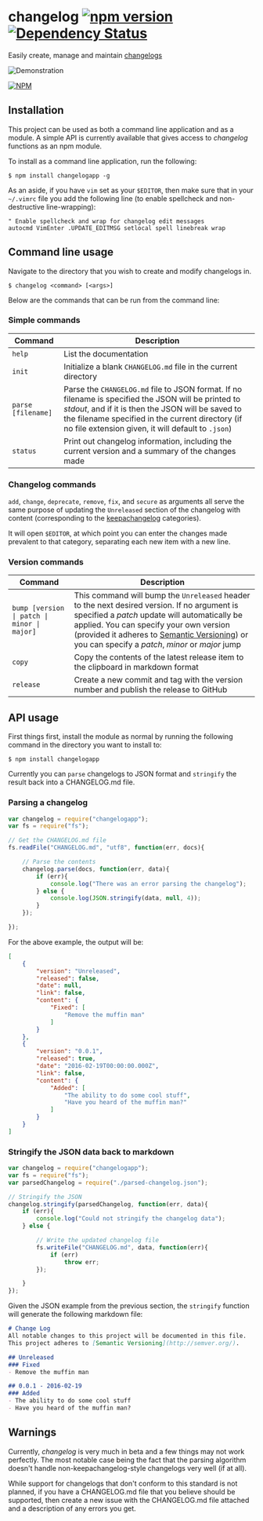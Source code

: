 # changelog [![npm version](https://badge.fury.io/js/changelogapp.svg)](https://badge.fury.io/js/changelogapp) [![Dependency Status](https://david-dm.org/samholmes1337/changelog.svg)](https://david-dm.org/samholmes1337/changelog)
Easily create, manage and maintain [changelogs](http://keepachangelog.com)

![Demonstration](http://i.imgur.com/GQMsC7n.gif)

[![NPM](https://nodei.co/npm/changelogapp.png?downloads=true&downloadRank=true&stars=true)](https://nodei.co/npm/changelogapp/)

## Installation
This project can be used as both a command line application and as a module.
A simple API is currently available that gives access to _changelog_ functions as an npm module.

To install as a command line application, run the following:

```console
$ npm install changelogapp -g
```

As an aside, if you have `vim` set as your `$EDITOR`, then make sure that in your `~/.vimrc` file you add the following line (to enable spellcheck and non-destructive line-wrapping):

```
" Enable spellcheck and wrap for changelog edit messages
autocmd VimEnter .UPDATE_EDITMSG setlocal spell linebreak wrap
```

## Command line usage

Navigate to the directory that you wish to create and modify changelogs in.

```console
$ changelog <command> [<args>]
```

Below are the commands that can be run from the command line:

### Simple commands
| Command | Description |
|---|---|
| `help` | List the documentation |
| `init` | Initialize a blank `CHANGELOG.md` file in the current directory |
| `parse [filename]` | Parse the `CHANGELOG.md` file to JSON format. If no filename is specified the JSON will be printed to _stdout_, and if it is then the JSON will be saved to the filename specified in the current directory (if no file extension given, it will default to `.json`) |
| `status` | Print out changelog information, including the current version and a summary of the changes made |

### Changelog commands
`add`, `change`, `deprecate`, `remove`, `fix`, and `secure` as arguments all serve the same
purpose of updating the `Unreleased` section of the changelog with content (corresponding
to the [keepachangelog](http://keepachangelog.com) categories).

It will open `$EDITOR`, at which point you can enter the changes made prevalent to that category, separating each new item with a new line.


### Version commands
| Command | Description |
|---|---|
| `bump [version \| patch \| minor \| major]` | This command will bump the `Unreleased` header to the next desired version. If no argument is specified a _patch_ update will automatically be applied. You can specify your own version (provided it adheres to [Semantic Versioning](http://semver.org)) or you can specify a _patch_, _minor_ or _major_ jump |
| `copy` | Copy the contents of the latest release item to the clipboard in markdown format |
| `release` | Create a new commit and tag with the version number and publish the release to GitHub |


## API usage
First things first, install the module as normal by running the following command in the directory you want to install to:

```console
$ npm install changelogapp
```
Currently you can `parse` changelogs to JSON format and `stringify` the result back into a CHANGELOG.md file.

### Parsing a changelog
```javascript
var changelog = require("changelogapp");
var fs = require("fs");

// Get the CHANGELOG.md file
fs.readFile("CHANGELOG.md", "utf8", function(err, docs){

    // Parse the contents
    changelog.parse(docs, function(err, data){
        if (err){
            console.log("There was an error parsing the changelog");
        } else {
            console.log(JSON.stringify(data, null, 4));
        }
    });

});
```

For the above example, the output will be:

```json
[
    {
        "version": "Unreleased",
        "released": false,
        "date": null,
        "link": false,
        "content": {
            "Fixed": [
                "Remove the muffin man"
            ]
        }
    },
    {
        "version": "0.0.1",
        "released": true,
        "date": "2016-02-19T00:00:00.000Z",
        "link": false,
        "content": {
            "Added": [
                "The ability to do some cool stuff",
                "Have you heard of the muffin man?"
            ]
        }
    }
]
```

### Stringify the JSON data back to markdown
```javascript
var changelog = require("changelogapp");
var fs = require("fs");
var parsedChangelog = require("./parsed-changelog.json");

// Stringify the JSON
changelog.stringify(parsedChangelog, function(err, data){
    if (err){
        console.log("Could not stringify the changelog data");
    } else {

        // Write the updated changelog file
        fs.writeFile("CHANGELOG.md", data, function(err){
            if (err)
                throw err;
        });

    }
});
```

Given the JSON example from the previous section, the `stringify` function will generate the following markdown file:

```markdown
# Change Log
All notable changes to this project will be documented in this file.
This project adheres to [Semantic Versioning](http://semver.org/).

## Unreleased
### Fixed
- Remove the muffin man

## 0.0.1 - 2016-02-19
### Added
- The ability to do some cool stuff
- Have you heard of the muffin man?

```


## Warnings
Currently, _changelog_ is very much in beta and a few things may not work perfectly. The most notable case being the fact that the parsing algorithm doesn't handle non-keepachangelog-style changelogs very well (if at all).

While support for changelogs that don't conform to this standard is not planned, if you have a CHANGELOG.md file that you believe should be supported, then create a new issue with the CHANGELOG.md file attached and a description of any errors you get.
